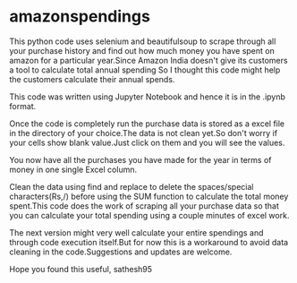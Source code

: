# amazonspendings
This python code uses selenium and beautifulsoup to scrape through all your purchase history and find out how much money you have spent on amazon for a particular year.Since Amazon India doesn't give its customers a tool to calculate total annual spending So I thought this code might help the customers calculate their annual spends.

This code was written using Jupyter Notebook and hence it is in the .ipynb format.

Once the code is completely run the purchase data is stored as a excel file in the directory of your choice.The data is not clean yet.So don't worry if your cells show blank value.Just click on them and you will see the  values.

You now have all the purchases you have made for the year in terms of money in one single Excel column.

Clean the data using find and replace to delete the spaces/special characters(Rs,/) before using the SUM function to calculate the total money spent.This code does the work of scraping all your purchase data so that you can calculate your total spending using a couple minutes of excel work.

The next version might very well calculate your entire spendings and  through code execution itself.But for now this is a workaround to avoid data cleaning in the code.Suggestions and updates are welcome.

Hope you found this useful,
sathesh95


